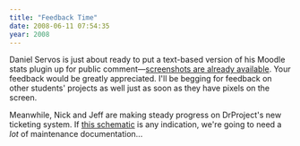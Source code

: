 ```yaml
---
title: "Feedback Time"
date: 2008-06-11 07:54:35
year: 2008
---
```

Daniel Servos is just about ready to put a text-based version of his Moodle stats plugin up for public comment—<a href="http://hackerdan.com/programing/gradereportstats/">screenshots are already available</a>. Your feedback would be greatly appreciated.  I'll be begging for feedback on other students' projects as well just as soon as they have pixels on the screen.

Meanwhile, Nick and Jeff are making steady progress on DrProject's new ticketing system. If <a href="http://nickjamil.livejournal.com/9168.html">this schematic</a> is any indication, we're going to need a <em>lot</em> of maintenance documentation...
